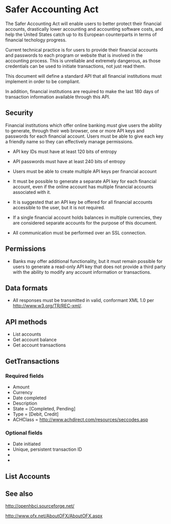 # Safer Accounting Act

The Safer Accounting Act will enable users to better protect their financial accounts, drastically lower accounting and accounting software costs, and help the United States catch up to its European counterparts in terms of financial techology progress.


Current technical practice is for users to provide their financial accounts and passwords to each program or website that is involved in the accounting process. This is unreliable and extremely dangerous, as those credentials can be used to initiate transactions, not just read them.

This document will define a standard API that all financial institutions must implement in order to be compliant.

In addition, financial institutions are required to make the last 180 days of transaction information available through this API.

## Security 

Financial institutions which offer online banking *must* give users the ability to generate, through their web browser, one or more API keys and passwords for each financial account.  Users must be able to give each key a friendly name so they can effectively manage permissions.

* API key IDs must have at least 120 bits of entropy
* API passwords must have at least 240 bits of entropy
* Users must be able to create multiple API keys per financial account
* It must be possible to generate a separate API key for each financial account, even if the online account has multiple financial accounts associated with it. 
* It is suggested that an API key be offered for all financial accounts accessible to the user, but it is not required.
* If a single financial account holds balances in multiple currencies, they are considered separate accounts for the purpose of this document. 

* All communication must be performed over an SSL connection. 

## Permissions

* Banks may offer additional functionality, but it must remain possible for users to generate a read-only API key that does not provide a third party with the ability to modify any account information or transactions. 


## Data formats

* All responses must be transmitted in valid, conformant XML 1.0 per http://www.w3.org/TR/REC-xml/. 

## API methods

* List accounts
* Get account balance
* Get account transactions


## GetTransactions


### Required fields

* Amount
* Currency
* Date completed
* Description
* State = [Completed, Pending]
* Type = [Debit, Credit]
* ACHClass = http://www.achdirect.com/resources/seccodes.asp


### Optional fields
* Date initiated
* Unique, persistent transaction ID
* 
* 

## List Accounts



## See also

http://openhbci.sourceforge.net/

http://www.ofx.net/AboutOFX/AboutOFX.aspx



